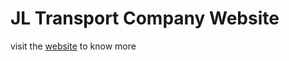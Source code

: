 # JL Transport Company Website

visit the [website](https://villan-98.github.io/jltransport-project/) to know more 